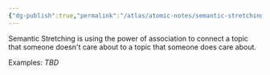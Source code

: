 ```yaml
---
{"dg-publish":true,"permalink":"/atlas/atomic-notes/semantic-stretching/","tags":["☢️"],"updated":"2025-07-25T07:57:38.740-07:00"}
---
```


Semantic Stretching is using the power of association to connect a topic that someone doesn't care about to a topic that someone does care about.

Examples:
*TBD*
